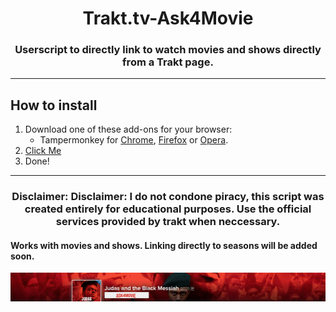 <p>
    <h1 align="center"><strong>Trakt.tv-Ask4Movie</strong></h1>
    <h3 align="center">Userscript to directly link to watch movies and shows directly from a Trakt page.</h3>
    <p align="center">
<hr>
<p>
    <h2 align="left">How to install</h2>
    <ol align="left">
        <li>Download one of these add-ons for your browser:
            <ul>
                <li>Tampermonkey for <a
                        href="https://chrome.google.com/webstore/detail/tampermonkey/dhdgffkkebhmkfjojejmpbldmpobfkfo?hl=en">Chrome</a>,
                    <a href="https://addons.mozilla.org/en-GB/firefox/addon/tampermonkey/">Firefox</a> or <a
                        href="https://addons.opera.com/en-gb/extensions/details/tampermonkey-beta/">Opera</a>.</li>
            </ul>
        </li>
        <li><a href="https://github.com/wadforth/Trakt.tv-Ask4Movie/raw/main/Trakt%20link%20to%20Ask4Movie.user.js">Click Me</a></li>
        <li>Done!</li>
    </ol>
    <hr>
     <h3 align="center"><b>Disclaimer:</b> Disclaimer: I do not condone piracy, this script was created entirely for educational purposes. Use the official services provided by trakt when neccessary.</h3>
</p>
<h4>
Works with movies and shows. Linking directly to seasons will be added soon.</h4>

<img src="image.png">
